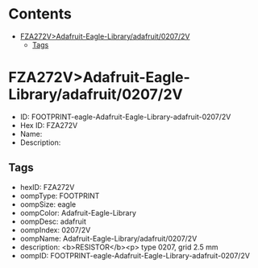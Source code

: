 



Contents
========

* [FZA272V>Adafruit-Eagle-Library/adafruit/0207/2V](#fza272vadafruit-eagle-libraryadafruit02072v)
	* [Tags](#tags)

# FZA272V>Adafruit-Eagle-Library/adafruit/0207/2V

- ID: FOOTPRINT-eagle-Adafruit-Eagle-Library-adafruit-0207/2V
- Hex ID: FZA272V
- Name: 
- Description: 

## Tags

- hexID: FZA272V
- oompType: FOOTPRINT
- oompSize: eagle
- oompColor: Adafruit-Eagle-Library
- oompDesc: adafruit
- oompIndex: 0207/2V
- oompName: Adafruit-Eagle-Library/adafruit/0207/2V
- description: &lt;b&gt;RESISTOR&lt;/b&gt;&lt;p&gt;
type 0207, grid 2.5 mm
- oompID: FOOTPRINT-eagle-Adafruit-Eagle-Library-adafruit-0207/2V
